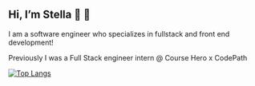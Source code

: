  ## Hi, I’m Stella :wave: :peach:
 
 I am a software engineer who specializes in fullstack and front end development!
 
Previously I was a Full Stack engineer intern @ Course Hero x CodePath

[![Top Langs](https://github-readme-stats.vercel.app/api/top-langs/?username=nakim97&layout=compact)](https://github.com/anuraghazra/github-readme-stats)


